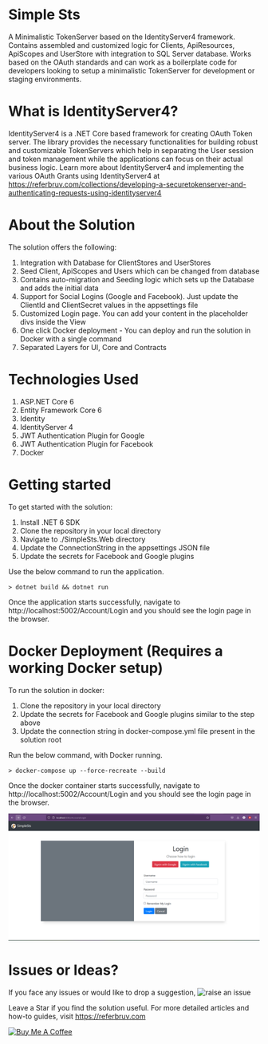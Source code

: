 # Simple Sts
A Minimalistic TokenServer based on the IdentityServer4 framework. Contains assembled and customized logic for Clients, ApiResources, ApiScopes and UserStore with integration to SQL Server database. Works based on the OAuth standards and can work as a boilerplate code for developers looking to setup a minimalistic TokenServer for development or staging environments.

# What is IdentityServer4?

IdentityServer4 is a .NET Core based framework for creating OAuth Token server. 
The library provides the necessary functionalities for building robust and customizable TokenServers which help in separating the User session and token management while the applications can focus on their actual business logic.
Learn more about IdentityServer4 and implementing the various OAuth Grants using IdentityServer4 at https://referbruv.com/collections/developing-a-securetokenserver-and-authenticating-requests-using-identityserver4

# About the Solution

The solution offers the following:
1. Integration with Database for ClientStores and UserStores
2. Seed Client, ApiScopes and Users which can be changed from database
3. Contains auto-migration and Seeding logic which sets up the Database and adds the initial data
4. Support for Social Logins (Google and Facebook). Just update the ClientId and ClientSecret values in the appsettings file
5. Customized Login page. You can add your content in the placeholder divs inside the View
6. One click Docker deployment - You can deploy and run the solution in Docker with a single command
7. Separated Layers for UI, Core and Contracts

# Technologies Used

1. ASP.NET Core 6
2. Entity Framework Core 6
3. Identity
4. IdentityServer 4
5. JWT Authentication Plugin for Google
6. JWT Authentication Plugin for Facebook
7. Docker

# Getting started

To get started with the solution:

1. Install .NET 6 SDK 
2. Clone the repository in your local directory
3. Navigate to ./SimpleSts.Web directory 
4. Update the ConnectionString in the appsettings JSON file
5. Update the secrets for Facebook and Google plugins

Use the below command to run the application.

```
> dotnet build && dotnet run
```

Once the application starts successfully, navigate to http://localhost:5002/Account/Login and you should see the login page in the browser.


# Docker Deployment (Requires a working Docker setup)

To run the solution in docker:

1. Clone the repository in your local directory 
2. Update the secrets for Facebook and Google plugins similar to the step above
3. Update the connection string in docker-compose.yml file present in the solution root

Run the below command, with Docker running.

```
> docker-compose up --force-recreate --build
```

Once the docker container starts successfully, navigate to http://localhost:5002/Account/Login and you should see the login page in the browser.


![SimpleSts in Action](assets/simpleSts.png?raw=true "SimpleSts solution")

# Issues or Ideas?

If you face any issues or would like to drop a suggestion, ![raise an issue](https://github.com/referbruv/simple-sts/issues/new/choose)


Leave a Star if you find the solution useful. For more detailed articles and how-to guides, visit https://referbruv.com

<a href="https://www.buymeacoffee.com/referbruv" target="_blank"><img src="https://cdn.buymeacoffee.com/buttons/default-orange.png" alt="Buy Me A Coffee" height="41" width="174"></a>